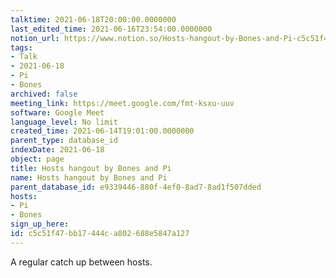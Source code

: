 ```yaml
---
talktime: 2021-06-18T20:00:00.0000000
last_edited_time: 2021-06-16T23:54:00.0000000
notion_url: https://www.notion.so/Hosts-hangout-by-Bones-and-Pi-c5c51f47bb17444ca802688e5847a127
tags:
- Talk
- 2021-06-18
- Pi
- Bones
archived: false
meeting_link: https://meet.google.com/fmt-ksxu-uuv
software: Google Meet
language_level: No limit
created_time: 2021-06-14T19:01:00.0000000
parent_type: database_id
indexDate: 2021-06-18
object: page
title: Hosts hangout by Bones and Pi
name: Hosts hangout by Bones and Pi
parent_database_id: e9339446-880f-4ef0-8ad7-8ad1f507dded
hosts:
- Pi
- Bones
sign_up_here: 
id: c5c51f47-bb17-444c-a802-688e5847a127
---
```


A regular catch up between hosts.


